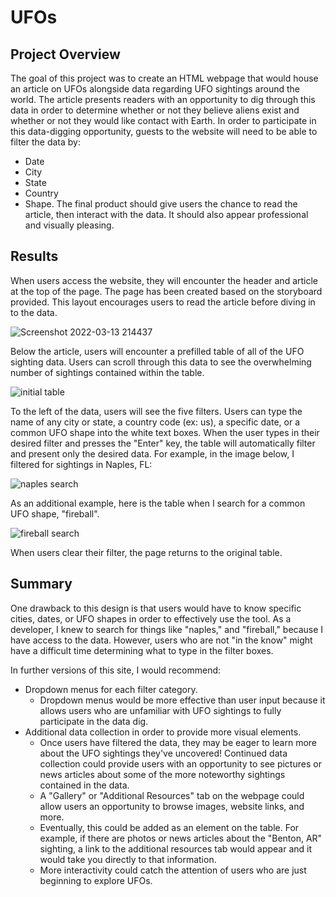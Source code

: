 # UFOs

## Project Overview 
The goal of this project was to create an HTML webpage that would house an article on UFOs alongside data regarding UFO sightings around the world. 
The article presents readers with an opportunity to dig through this data in order to determine whether or not they believe aliens exist and whether or not they would like contact with Earth.
In order to participate in this data-digging opportunity, guests to the website will need to be able to filter the data by:
- Date
- City
- State 
- Country
- Shape.
The final product should give users the chance to read the article, then interact with the data. It should also appear professional and visually pleasing.

## Results
When users access the website, they will encounter the header and article at the top of the page. The page has been created based on the storyboard provided. 
This layout encourages users to read the article before diving in to the data. 

![Screenshot 2022-03-13 214437](https://user-images.githubusercontent.com/93888037/158091307-079225dd-4504-492a-af32-8c57c79863f1.png)

Below the article, users will encounter a prefilled table of all of the UFO sighting data. Users can scroll through this data to see the overwhelming number
of sightings contained within the table. 

![initial table](https://user-images.githubusercontent.com/93888037/158091317-92ae4761-2491-454f-97f9-69e6fc67e329.png)

To the left of the data, users will see the five filters. Users can type the name of any city or state, a country code (ex: us), a specific date, or a common UFO shape into the white text boxes. 
When the user types in their desired filter and presses the "Enter" key, the table will automatically filter and present only the desired data. For example, in the image below, I filtered for sightings in Naples, FL:

![naples search](https://user-images.githubusercontent.com/93888037/158091329-eea30bbe-a3ac-4908-92d1-6216b5c9dfd2.png)

As an additional example, here is the table when I search for a common UFO shape, "fireball".

![fireball search](https://user-images.githubusercontent.com/93888037/158091338-5f98212d-af0e-4742-8204-661f2c1a9ef3.png)

When users clear their filter, the page returns to the original table. 

## Summary
One drawback to this design is that users would have to know specific cities, dates, or UFO shapes in order to effectively use the tool. As a developer, I
knew to search for things like "naples," and "fireball," because I have access to the data. However, users who are not "in the know" might have a difficult time
determining what to type in the filter boxes. 

In further versions of this site, I would recommend: 
- Dropdown menus for each filter category.
	- Dropdown menus would be more effective than user input because it allows users who are unfamiliar with UFO sightings to fully participate in the data dig.
- Additional data collection in order to provide more visual elements.
	- Once users have filtered the data, they may be eager to learn more about the UFO sightings they've uncovered! Continued data collection could provide users with an opportunity to see pictures or news articles about some of the more noteworthy sightings contained in the data. 
	- A "Gallery" or "Additional Resources" tab on the webpage could allow users an opportunity to browse images, website links, and more.
	- Eventually, this could be added as an element on the table. For example, if there are photos or news articles about the "Benton, AR" sighting, a link to the additional resources tab would appear and it would take you directly to that information. 
	- More interactivity could catch the attention of users who are just beginning to explore UFOs. 

